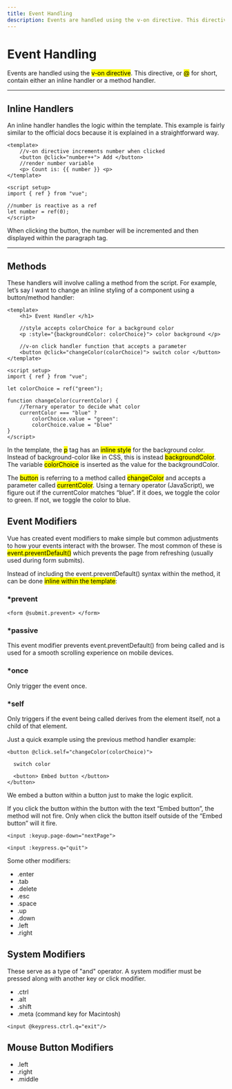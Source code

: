 ```yaml
---
title: Event Handling
description: Events are handled using the v-on directive. This directive, or @ for short, contain either an inline handler or a method handler.
---
```


# Event Handling

Events are handled using the <mark>v-on directive</mark>. This directive, or <mark>@</mark> for short, contain either an inline handler or a method handler.

<hr />

## Inline Handlers

An inline handler handles the logic within the template. This example is fairly similar to the official docs because it is explained in a straightforward way.

```vue
<template>
    //v-on directive increments number when clicked
    <button @click="number++"> Add </button>
	//render number variable
	<p> Count is: {{ number }} <p>
</template>

<script setup>
import { ref } from "vue";

//number is reactive as a ref
let number = ref(0);
</script>
```
When clicking the button, the number will be incremented and then displayed within the paragraph tag.

<hr />

## Methods

These handlers will involve calling a method from the script. For example, let’s say I want to change an inline styling of a component using a button/method handler:

```vue
<template>
    <h1> Event Handler </h1>

	//style accepts colorChoice for a background color
    <p :style="{backgroundColor: colorChoice}"> color background </p>

	//v-on click handler function that accepts a parameter
    <button @click="changeColor(colorChoice)"> switch color </button>
</template>

<script setup>
import { ref } from "vue";

let colorChoice = ref("green");

function changeColor(currentColor) {
	//Ternary operator to decide what color
    currentColor === "blue" ?
        colorChoice.value = "green":
        colorChoice.value = "blue"
}
</script>
```

In the template, the <mark>p</mark> tag has an <mark>inline style</mark> for the background color. Instead of background-color like in CSS, this is instead <mark>backgroundColor</mark>. The variable <mark>colorChoice</mark> is inserted as the value for the backgroundColor.

The <mark>button</mark> is referring to a method called <mark>changeColor</mark> and accepts a parameter called <mark>currentColor</mark>. Using a ternary operator (JavaScript), we figure out if the currentColor matches “blue”. If it does, we toggle the color to green. If not, we toggle the color to blue.

## Event Modifiers

Vue has created event modifiers to make simple but common adjustments to how your events interact with the browser. The most common of these is <mark>event.preventDefault()</mark> which prevents the page from refreshing (usually used during form submits).

Instead of including the event.preventDefault() syntax within the method, it can be done <mark>inline within the template</mark>:
### *prevent

```vue
<form @submit.prevent> </form>
```

### *passive

This event modifier prevents event.preventDefault() from being called and is used for a smooth scrolling experience on mobile devices.

### *once

Only trigger the event once.

### *self

Only triggers if the event being called derives from the element itself, not a child of that element.

Just a quick example using the previous method handler example:

```vue
<button @click.self="changeColor(colorChoice)">

  switch color

  <button> Embed button </button>
</button>
```

We embed a button within a button just to make the logic explicit.

If you click the button within the button with the text “Embed button”, the method will not fire. Only when click the button itself outside of the “Embed button” will it fire.

```vue
<input :keyup.page-down="nextPage">

<input :keypress.q="quit">
```

Some other modifiers:

- .enter
- .tab
- .delete
- .esc
- .space
- .up
- .down
- .left
- .right

## System Modifiers

These serve as a type of "and" operator. A system modifier must be pressed along with another key or click modifier.

- .ctrl
- .alt
- .shift
- .meta (command key for Macintosh)

```vue
<input @keypress.ctrl.q="exit"/>
```

## Mouse Button Modifiers

- .left
- .right
- .middle